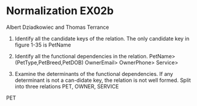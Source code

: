 # Normalization EX02b
Albert Dziadkowiec and Thomas Terrance 


1. Identify all the candidate keys of the relation. 
The only candidate key in figure 1-35 is PetName

2. Identify all the functional dependencies in the relation.
PetName> (PetType,PetBreed,PetDOB)
OwnerEmail>
OwnerPhone>
Service>


3. Examine the determinants of the functional dependencies. If any determinant is not a can-didate key, the relation is not well formed.
Split into three relations
PET, OWNER, SERVICE

PET




